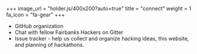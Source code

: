 +++
image_url = "holder.js/400x200?auto=true"
title = "connect"
weight = 1
fa_icon = "fa-gear"
+++

* GitHub organization
* Chat with fellow Fairbanks Hackers on Gitter
* Issue tracker - help us collect and organize hacking ideas, this website, and planning of hackathons.
